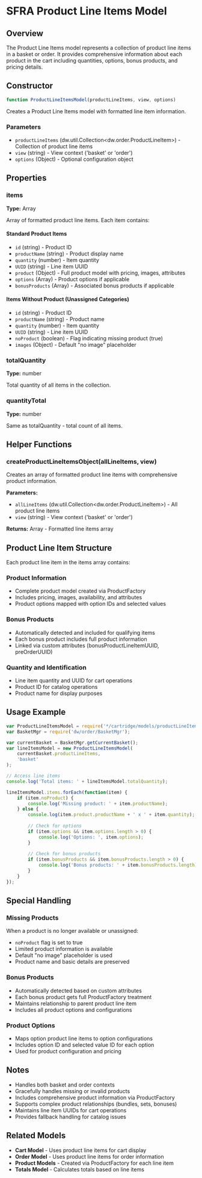 # SFRA Product Line Items Model

## Overview

The Product Line Items model represents a collection of product line items in a basket or order. It provides comprehensive information about each product in the cart including quantities, options, bonus products, and pricing details.

## Constructor

```javascript
function ProductLineItemsModel(productLineItems, view, options)
```

Creates a Product Line Items model with formatted line item information.

### Parameters

- `productLineItems` (dw.util.Collection<dw.order.ProductLineItem>) - Collection of product line items
- `view` (string) - View context ('basket' or 'order')
- `options` (Object) - Optional configuration object

## Properties

### items
**Type:** Array<Object>

Array of formatted product line items. Each item contains:

#### Standard Product Items
- `id` (string) - Product ID
- `productName` (string) - Product display name
- `quantity` (number) - Item quantity
- `UUID` (string) - Line item UUID
- `product` (Object) - Full product model with pricing, images, attributes
- `options` (Array) - Product options if applicable
- `bonusProducts` (Array) - Associated bonus products if applicable

#### Items Without Product (Unassigned Categories)
- `id` (string) - Product ID
- `productName` (string) - Product name
- `quantity` (number) - Item quantity
- `UUID` (string) - Line item UUID
- `noProduct` (boolean) - Flag indicating missing product (true)
- `images` (Object) - Default "no image" placeholder

### totalQuantity
**Type:** number

Total quantity of all items in the collection.

### quantityTotal
**Type:** number

Same as totalQuantity - total count of all items.

## Helper Functions

### createProductLineItemsObject(allLineItems, view)
Creates an array of formatted product line items with comprehensive product information.

**Parameters:**
- `allLineItems` (dw.util.Collection<dw.order.ProductLineItem>) - All product line items
- `view` (string) - View context ('basket' or 'order')

**Returns:** Array<Object> - Formatted line items array

## Product Line Item Structure

Each product line item in the items array contains:

### Product Information
- Complete product model created via ProductFactory
- Includes pricing, images, availability, and attributes
- Product options mapped with option IDs and selected values

### Bonus Products
- Automatically detected and included for qualifying items
- Each bonus product includes full product information
- Linked via custom attributes (bonusProductLineItemUUID, preOrderUUID)

### Quantity and Identification
- Line item quantity and UUID for cart operations
- Product ID for catalog operations
- Product name for display purposes

## Usage Example

```javascript
var ProductLineItemsModel = require('*/cartridge/models/productLineItems');
var BasketMgr = require('dw/order/BasketMgr');

var currentBasket = BasketMgr.getCurrentBasket();
var lineItemsModel = new ProductLineItemsModel(
    currentBasket.productLineItems, 
    'basket'
);

// Access line items
console.log('Total items: ' + lineItemsModel.totalQuantity);

lineItemsModel.items.forEach(function(item) {
    if (item.noProduct) {
        console.log('Missing product: ' + item.productName);
    } else {
        console.log(item.product.productName + ' x ' + item.quantity);
        
        // Check for options
        if (item.options && item.options.length > 0) {
            console.log('Options: ', item.options);
        }
        
        // Check for bonus products
        if (item.bonusProducts && item.bonusProducts.length > 0) {
            console.log('Bonus products: ' + item.bonusProducts.length);
        }
    }
});
```

## Special Handling

### Missing Products
When a product is no longer available or unassigned:
- `noProduct` flag is set to true
- Limited product information is available
- Default "no image" placeholder is used
- Product name and basic details are preserved

### Bonus Products
- Automatically detected based on custom attributes
- Each bonus product gets full ProductFactory treatment
- Maintains relationship to parent product line item
- Includes all product options and configurations

### Product Options
- Maps option product line items to option configurations
- Includes option ID and selected value ID for each option
- Used for product configuration and pricing

## Notes

- Handles both basket and order contexts
- Gracefully handles missing or invalid products
- Includes comprehensive product information via ProductFactory
- Supports complex product relationships (bundles, sets, bonuses)
- Maintains line item UUIDs for cart operations
- Provides fallback handling for catalog issues

## Related Models

- **Cart Model** - Uses product line items for cart display
- **Order Model** - Uses product line items for order information
- **Product Models** - Created via ProductFactory for each line item
- **Totals Model** - Calculates totals based on line items
